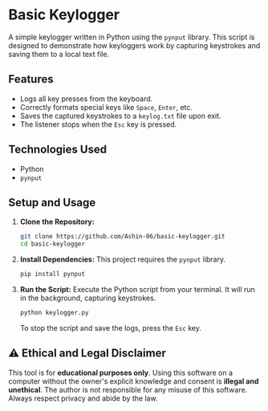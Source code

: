 # Basic Keylogger

A simple keylogger written in Python using the `pynput` library. This script is designed to demonstrate how keyloggers work by capturing keystrokes and saving them to a local text file.

## Features

* Logs all key presses from the keyboard.
* Correctly formats special keys like `Space`, `Enter`, etc.
* Saves the captured keystrokes to a `keylog.txt` file upon exit.
* The listener stops when the `Esc` key is pressed.

## Technologies Used

* Python
* `pynput`

## Setup and Usage

1.  **Clone the Repository:**
    ```bash
    git clone https://github.com/Ashin-06/basic-keylogger.git
    cd basic-keylogger
    ```

2.  **Install Dependencies:**
    This project requires the `pynput` library.
    ```bash
    pip install pynput
    ```

3.  **Run the Script:**
    Execute the Python script from your terminal. It will run in the background, capturing keystrokes.
    ```bash
    python keylogger.py
    ```
    To stop the script and save the logs, press the `Esc` key.

## ⚠️ Ethical and Legal Disclaimer

This tool is for **educational purposes only**. Using this software on a computer without the owner's explicit knowledge and consent is **illegal and unethical**. The author is not responsible for any misuse of this software. Always respect privacy and abide by the law.
